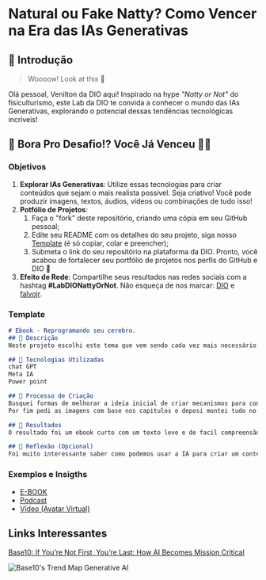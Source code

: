 # Natural ou Fake Natty? Como Vencer na Era das IAs Generativas

## 🚀 Introdução

> Woooow! Look at this 👀

Olá pessoal, Venilton da DIO aqui! Inspirado na hype _"Natty or Not"_ do fisiculturismo, este Lab da DIO te convida a conhecer o mundo das IAs Generativas, explorando o potencial dessas tendências tecnológicas incríveis!

## 🎯 Bora Pro Desafio!? Você Já Venceu 💪🤓

### Objetivos

1. **Explorar IAs Generativas**: Utilize essas tecnologias para criar conteúdos que sejam o mais realista possível. Seja criativo! Você pode produzir imagens, textos, áudios, vídeos ou combinações de tudo isso!
1. **Potfólio de Projetos**:
    1. Faça o "fork" deste repositório, criando uma cópia em seu GitHub pessoal;
    2. Edite seu README com os detalhes do seu projeto, siga nosso [Template](#template) (é só copiar, colar e preencher);
    3. Submeta o link do seu repositório na plataforma da DIO. Pronto, você acabou de fortalecer seu portfólio de projetos nos perfis do GitHub e DIO 🚀
1. **Efeito de Rede**: Compartilhe seus resultados nas redes sociais com a hashtag **#LabDIONattyOrNot**. Não esqueça de nos marcar: [DIO](https://www.linkedin.com/school/dio-makethechange) e [falvojr](https://www.linkedin.com/in/falvojr).

### Template

```markdown
# Ebook - Reprogramando seu cerebro.
## 📒 Descrição
Neste projeto escolhi este tema que vem sendo cada vez mais necessário nos dias atuais. Com a avolução das formas de trabalho e administração de novas tecnologias as vezes nosso psicologico precisa de um upgrade para constinuar em sintonia com a nossa vida.

## 🤖 Tecnologias Utilizadas
chat GPT
Meta IA
Power point

## 🧐 Processo de Criação
Busquei formas de melhorar a ideia inicial de criar mecanismos para controlar nossa saude mental diante de todos os desafios atuais. A partir de um mix de ideias que a IA me trouxe eu mesclei os assuntos e fui escrevendo os capitulos. Apos finalizar cada captitulo pedi para a IA revisar o texto e adaptá-lo para uma melhor leitura.
Por fim pedi as imagens com base nos capitulos e deposi montei tudo no power point,

## 🚀 Resultados
O resultado foi um ebook curto com um texto leve e de facil compreensão que pode servir como um guia para cuidarmos da mente frente aos desafios diários

## 💭 Reflexão (Opcional)
Foi muito interessante saber como podemos usar a IA para criar um conteudo que antes só imaginávamos ser capaz com muito mais recursos envolvidos. É impressionante como a IA permite que vc crie e faça coisas antes inatingíveis.
```

### Exemplos e Insigths

- [E-BOOK](/exemplos/E-BOOK.md)
- [Podcast](/exemplos/PODCAST.md)
- [Vídeo (Avatar Virtual)](/exemplos/VIDEO.md)

## Links Interessantes

[Base10: If You’re Not First, You’re Last: How AI Becomes Mission Critical](https://base10.vc/post/generative-ai-mission-critical/)

![Base10's Trend Map Generative AI](https://github.com/digitalinnovationone/lab-natty-or-not/assets/730492/f4df26e8-f8f7-4419-8252-c69d73ea930c)
